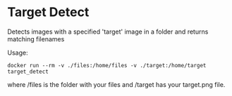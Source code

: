 # Target Detect

Detects images with a specified 'target' image in a folder and returns matching filenames

Usage:
```
docker run --rm -v ./files:/home/files -v ./target:/home/target target_detect
```
where /files is the folder with your files and /target has your target.png file.
